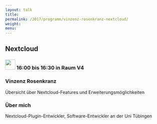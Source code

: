 ```yaml
---
layout: talk
title:
permalink: /2017/programm/vinzenz-rosenkranz-nextcloud/
weight:
menu:
---
```

## Nextcloud

### <img height = "32" src="../../../images/talk.svg"> 16:00 bis 16:30 in Raum V4

### Vinzenz Rosenkranz

Übersicht über Nextcloud-Features und Erweiterungsmöglichkeiten

### Über mich

Nextcloud-Plugin-Entwickler, Software-Entwickler an der Uni Tübingen

